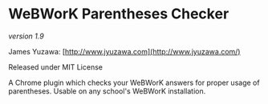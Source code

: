 # WeBWorK Parentheses Checker

*version 1.9*

James Yuzawa: 
[http://www.jyuzawa.com](http://www.jyuzawa.com/)

Released under MIT License

A Chrome plugin which checks your WeBWorK answers for proper usage of parentheses.
Usable on any school's WeBWorK installation.